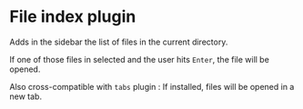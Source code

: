# File index plugin
Adds in the sidebar the list of files in the current directory.

If one of those files in selected and the user hits `Enter`, the file will be opened.

Also cross-compatible with `tabs` plugin : If installed, files will be opened in a new tab.